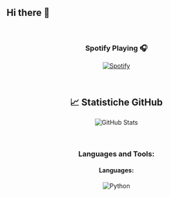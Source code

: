 ## Hi there 👋

<!--
**PsYcHo7710/PsYcHo7710** is a ✨ _special_ ✨ repository because its `README.md` (this file) appears on your GitHub profile.

Here are some ideas to get you started:

- 🔭 I’m currently working on ...
- 🌱 I’m currently learning ...
- 👯 I’m looking to collaborate on ...
- 🤔 I’m looking for help with ...
- 💬 Ask me about ...
- 📫 How to reach me: ...
- 😄 Pronouns: ...
- ⚡ Fun fact: ...

&nbsp;<div align="center">
  ### Spotify Playing 🎧
  [<img src="https://novatorem-ochre-chi.vercel.app/api/spotify?background_color=0d1117&border_color=ffffff" alt="PsYcHo7710 Spotify Playing" width="350" />](https://open.spotify.com/user/8s2b4vb43lo6dpah7fgitatrw)
</div>
-->
&nbsp;<div align="center">
  ### Spotify Playing 🎧
  [![Spotify](https://novatorem-ochre-chi.vercel.app/api/spotify?background_color=0d1117&border_color=ffffff)](https://open.spotify.com/user/8s2b4vb43lo6dpah7fgitatrw)
</div>

&nbsp;<div align="center">
## 📈 Statistiche GitHub
![GitHub Stats](https://github-readme-stats.vercel.app/api?username=PsYcHo7710&show_icons=true&theme=github_dark)
</div>


&nbsp;<div align="center">
### Languages and Tools:

#### Languages:
![Python](https://img.shields.io/badge/Python-3670A0?style=for-the-badge&logo=python&logoColor=ffdd54)
</div>
<!--
&nbsp;<div align="center">
  [Fork](https://github.com/novatorem/novatorem/blob/main/SetUp.md) this [unlicensed](https://choosealicense.com/licenses/unlicense/) repository to recreate!<br><br>
  [![Linkedin](https://img.shields.io/badge/linked-in-369?style=flat-square&logo=linkedin&logoColor=white&color=blue)](https://www.linkedin.com/in/andrew-novac)
  [![E-Mail](https://img.shields.io/badge/email-reveal-2a8?style=flat-square&logo=gmail&logoColor=white)](https://mail.novac.dev/)
  [![Visits](https://komarev.com/ghpvc/?username=novatorem&logo=GitHub&label=github%20visits&color=336699&logoColor=white&style=flat-square)](https://github.com/novatorem)
</div>
-->
